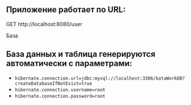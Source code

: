 ## Приложение работает по URL: 
GET http://localhost:8080/user

База

## База данных и таблица генерируются автоматически с параметрами:
- `hibernate.connection.url=jdbc:mysql://localhost:3306/kataWorkDB?createDatabaseIfNotExist=true`
- `hibernate.connection.username=root`
- `hibernate.connection.password=root`
